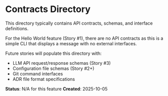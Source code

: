 # Contracts Directory

This directory typically contains API contracts, schemas, and interface definitions.

For the Hello World feature (Story #1), there are no API contracts as this is a simple CLI that displays a message with no external interfaces.

Future stories will populate this directory with:
- LLM API request/response schemas (Story #3)
- Configuration file schemas (Story #2+)
- Git command interfaces
- ADR file format specifications

**Status**: N/A for this feature
**Created**: 2025-10-05
